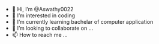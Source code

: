 - 👋 Hi, I’m @Aswathy0022
- 👀 I’m interested in coding
- 🌱 I’m currently learning  bachelar of computer application
- 💞️ I’m looking to collaborate on ...
- 📫 How to reach me ...

<!---
Aswathy0022/Aswathy0022 is a ✨ special ✨ repository because its `README.md` (this file) appears on your GitHub profile.
You can click the Preview link to take a look at your changes.
--->
